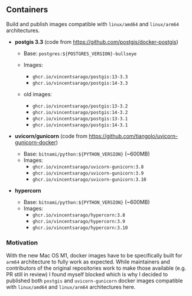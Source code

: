 ## Containers

Build and publish images compatible with `linux/amd64` and `linux/arm64` architectures.

- **postgis 3.3** (code from https://github.com/postgis/docker-postgis)
    - Base: `postgres:${POSTGRES_VERSION}-bullseye`
    - Images:
        - `ghcr.io/vincentsarago/postgis:13-3.3`
        - `ghcr.io/vincentsarago/postgis:14-3.3`

    - old images:
        - `ghcr.io/vincentsarago/postgis:13-3.2`
        - `ghcr.io/vincentsarago/postgis:14-3.2`
        - `ghcr.io/vincentsarago/postgis:13-3.1`
        - `ghcr.io/vincentsarago/postgis:14-3.1`

- **uvicorn/gunicorn** (code from https://github.com/tiangolo/uvicorn-gunicorn-docker)
    - Base: `bitnami/python:${PYTHON_VERSION}` (~600MB)
    - Images:
        - `ghcr.io/vincentsarago/uvicorn-gunicorn:3.8`
        - `ghcr.io/vincentsarago/uvicorn-gunicorn:3.9`
        - `ghcr.io/vincentsarago/uvicorn-gunicorn:3.10`

- **hypercorn**
    - Base: `bitnami/python:${PYTHON_VERSION}` (~600MB)
    - Images:
        - `ghcr.io/vincentsarago/hypercorn:3.8`
        - `ghcr.io/vincentsarago/hypercorn:3.9`
        - `ghcr.io/vincentsarago/hypercorn:3.10`

### Motivation

With the new Mac OS M1, docker images have to be specifically built for `arm64` architecture to fully work as expected. While maintainers and contributors of the original repositories work to make those available (e.g. PR still in review) I found myself blocked which is why I decided to published both `postgis` and `uvicorn-gunicorn` docker images compatible with `linux/amd64` and `linux/arm64` architectures here.
